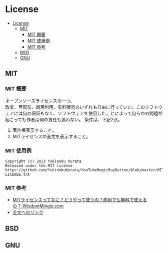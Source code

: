 # License

- [License](#license)
  - [MIT](#mit)
    - [MIT 概要](#mit-概要)
    - [MIT 使用例](#mit-使用例)
    - [MIT 参考](#mit-参考)
  - [BSD](#bsd)
  - [GNU](#gnu)

## MIT

### MIT 概要

オープンソースライセンスの一つ。  
改変、再配布、商用利用、有料販売のいずれも自由に行っていい。このソフトウェアには何の保証もなく、ソフトウェアを使用したことによって何らかの問題が起こっても作者は何の責任も追わない。
条件は、下記2点。
1. 著作権表示すること。
2. MITライセンスの全文を表示すること。

### MIT 使用例

```
Copyright (c) 2013 Yukinobu Kurata
Released under the MIT license
https://github.com/YukinobuKurata/YouTubeMagicBuyButton/blob/master/MIT-LICENSE.txt
```

### MIT 参考

- [MITライセンスってなに？どうやって使うの？商用でも無料で使えるの？:WisdomMingle.com](https://wisdommingle.com/mit-license/)
- [全文へのリンク](https://opensource.org/licenses/mit-license.php)


## BSD

## GNU

